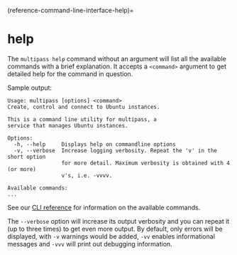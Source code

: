 (reference-command-line-interface-help)=
# help

The `multipass help` command without an argument will list all the available commands with a brief explanation. It accepts a `<command>` argument to get detailed help for the command in question.

Sample output:

```{code-block} text
Usage: multipass [options] <command>
Create, control and connect to Ubuntu instances.

This is a command line utility for multipass, a
service that manages Ubuntu instances.

Options:
  -h, --help     Displays help on commandline options
  -v, --verbose  Increase logging verbosity. Repeat the 'v' in the short option
                 for more detail. Maximum verbosity is obtained with 4 (or more)
                 v's, i.e. -vvvv.

Available commands:
...
```

See our [CLI reference](/reference/command-line-interface/index) for information on the available commands.

The `--verbose` option will increase its output verbosity and you can repeat it (up to three times) to get even more output. By default, only errors will be displayed, with `-v` warnings would be added, `-vv` enables informational messages and `-vvv` will print out debugging information.
